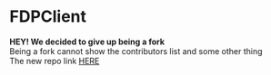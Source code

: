 # FDPClient
**HEY! We decided to give up being a fork**  
Being a fork cannot show the contributors list and some other thing  
The new repo link [HERE](https://github.com/UnlegitMC/FDPClient)
